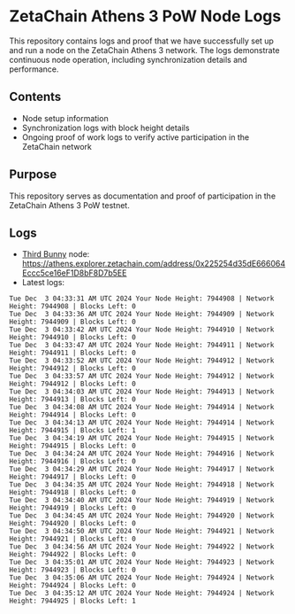 # ZetaChain Athens 3 PoW Node Logs
This repository contains logs and proof that we have successfully set up and run a node on the ZetaChain Athens 3 network. The logs demonstrate continuous node operation, including synchronization details and performance.

## Contents
- Node setup information
- Synchronization logs with block height details
- Ongoing proof of work logs to verify active participation in the ZetaChain network

## Purpose
This repository serves as documentation and proof of participation in the ZetaChain Athens 3 PoW testnet.

## Logs

- [Third Bunny](https://thirdbunny.xyz/) node: https://athens.explorer.zetachain.com/address/0x225254d35dE666064Eccc5ce16eF1D8bF8D7b5EE
- Latest logs:
```
Tue Dec  3 04:33:31 AM UTC 2024 Your Node Height: 7944908 | Network Height: 7944908 | Blocks Left: 0
Tue Dec  3 04:33:36 AM UTC 2024 Your Node Height: 7944909 | Network Height: 7944909 | Blocks Left: 0
Tue Dec  3 04:33:42 AM UTC 2024 Your Node Height: 7944910 | Network Height: 7944910 | Blocks Left: 0
Tue Dec  3 04:33:47 AM UTC 2024 Your Node Height: 7944911 | Network Height: 7944911 | Blocks Left: 0
Tue Dec  3 04:33:52 AM UTC 2024 Your Node Height: 7944912 | Network Height: 7944912 | Blocks Left: 0
Tue Dec  3 04:33:57 AM UTC 2024 Your Node Height: 7944912 | Network Height: 7944912 | Blocks Left: 0
Tue Dec  3 04:34:03 AM UTC 2024 Your Node Height: 7944913 | Network Height: 7944913 | Blocks Left: 0
Tue Dec  3 04:34:08 AM UTC 2024 Your Node Height: 7944914 | Network Height: 7944914 | Blocks Left: 0
Tue Dec  3 04:34:13 AM UTC 2024 Your Node Height: 7944914 | Network Height: 7944915 | Blocks Left: 1
Tue Dec  3 04:34:19 AM UTC 2024 Your Node Height: 7944915 | Network Height: 7944915 | Blocks Left: 0
Tue Dec  3 04:34:24 AM UTC 2024 Your Node Height: 7944916 | Network Height: 7944916 | Blocks Left: 0
Tue Dec  3 04:34:29 AM UTC 2024 Your Node Height: 7944917 | Network Height: 7944917 | Blocks Left: 0
Tue Dec  3 04:34:35 AM UTC 2024 Your Node Height: 7944918 | Network Height: 7944918 | Blocks Left: 0
Tue Dec  3 04:34:40 AM UTC 2024 Your Node Height: 7944919 | Network Height: 7944919 | Blocks Left: 0
Tue Dec  3 04:34:45 AM UTC 2024 Your Node Height: 7944920 | Network Height: 7944920 | Blocks Left: 0
Tue Dec  3 04:34:50 AM UTC 2024 Your Node Height: 7944921 | Network Height: 7944921 | Blocks Left: 0
Tue Dec  3 04:34:56 AM UTC 2024 Your Node Height: 7944922 | Network Height: 7944922 | Blocks Left: 0
Tue Dec  3 04:35:01 AM UTC 2024 Your Node Height: 7944923 | Network Height: 7944923 | Blocks Left: 0
Tue Dec  3 04:35:06 AM UTC 2024 Your Node Height: 7944924 | Network Height: 7944924 | Blocks Left: 0
Tue Dec  3 04:35:12 AM UTC 2024 Your Node Height: 7944924 | Network Height: 7944925 | Blocks Left: 1
```
